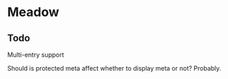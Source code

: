 # Meadow

## Todo

Multi-entry support

Should is protected meta affect whether to display meta or not? Probably.